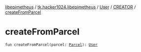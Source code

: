 [libepimetheus](../../../index.md) / [tk.hacker1024.libepimetheus](../../index.md) / [User](../index.md) / [CREATOR](index.md) / [createFromParcel](./create-from-parcel.md)

# createFromParcel

`fun createFromParcel(parcel: `[`Parcel`](https://developer.android.com/reference/android/os/Parcel.html)`): `[`User`](../index.md)